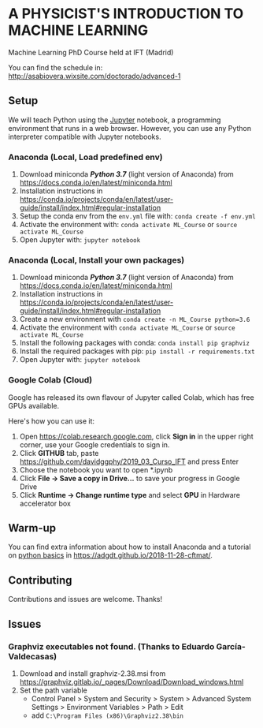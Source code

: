 # A PHYSICIST'S INTRODUCTION TO MACHINE LEARNING
Machine Learning PhD Course held at IFT (Madrid)

You can find the schedule in: http://asabiovera.wixsite.com/doctorado/advanced-1

## Setup
We will teach Python using the [Jupyter](https://jupyter.org/) notebook, a programming environment that runs in a web browser. 
However, you can use any Python interpreter compatible with Jupyter notebooks.

### Anaconda (Local, Load predefined env)
1. Download miniconda ***Python 3.7*** (light version of Anaconda) from https://docs.conda.io/en/latest/miniconda.html
2. Installation instructions in https://conda.io/projects/conda/en/latest/user-guide/install/index.html#regular-installation
3. Setup the conda env from the `env.yml` file with: 
    `conda create -f env.yml`
4. Activate the environment with: 
    `conda activate ML_Course` or `source activate ML_Course` 
5. Open Jupyter with: 
    `jupyter notebook`
    
### Anaconda (Local, Install your own packages)
1. Download miniconda ***Python 3.7*** (light version of Anaconda) from https://docs.conda.io/en/latest/miniconda.html
2. Installation instructions in https://conda.io/projects/conda/en/latest/user-guide/install/index.html#regular-installation
3. Create a new environment with
    `conda create -n ML_Course python=3.6`
4. Activate the environment with
    `conda activate ML_Course` or `source activate ML_Course` 
5. Install the following packages with conda: 
    `conda install pip graphviz`
6. Install the required packages with pip: 
    `pip install -r requirements.txt`
7. Open Jupyter with: 
    `jupyter notebook`


### Google Colab (Cloud)
Google has released its own flavour of Jupyter called Colab, which has free GPUs available.

Here's how you can use it:
1. Open https://colab.research.google.com, click **Sign in** in the upper right corner, use your Google credentials to sign in.
2. Click **GITHUB** tab, paste https://github.com/davidggphy/2019_03_Curso_IFT and press Enter
3. Choose the notebook you want to open *.ipynb
4. Click **File -> Save a copy in Drive...** to save your progress in Google Drive
5. Click **Runtime -> Change runtime type** and select **GPU** in Hardware accelerator box

## Warm-up
You can find extra information about how to install Anaconda and a tutorial on [python basics](https://adgdt.github.io/2018-11-28-cftmat-python-novice-inflammation) in
https://adgdt.github.io/2018-11-28-cftmat/.





## Contributing
Contributions and issues are welcome. Thanks!

## Issues

### Graphviz executables not found. (Thanks to Eduardo García-Valdecasas)
1. Download and install graphviz-2.38.msi from
https://graphviz.gitlab.io/_pages/Download/Download_windows.html
2. Set the path variable
    *  Control Panel > System and Security > System > Advanced System Settings > Environment Variables > Path > Edit
    *  add `C:\Program Files (x86)\Graphviz2.38\bin`
